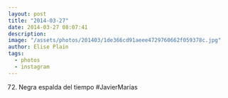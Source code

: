 ```yaml
---
layout: post
title: "2014-03-27"
date: 2014-03-27 08:07:41
description: 
image: "/assets/photos/201403/1de366cd91aeee4729760662f059378c.jpg"
author: Elise Plain
tags: 
  - photos
  - instagram
---
```


72. Negra espalda del tiempo #JavierMarías
<p></p>
